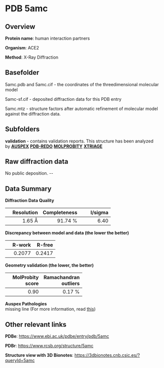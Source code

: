 # PDB 5amc

## Overview

**Protein name**: human interaction partners

**Organism**: ACE2

**Method**: X-Ray Diffraction

## Basefolder

5amc.pdb and 5amc.cif - the coordinates of the threedimensional molecular model

5amc-sf.cif - deposited diffraction data for this PDB entry

5amc.mtz - structure factors after automatic refinement of molecular model against the diffraction data.

## Subfolders





**validation** - contains validation reports. This structure has been analyzed by [**AUSPEX**](https://github.com/thorn-lab/coronavirus_structural_task_force/tree/master/pdb/human_interaction_partners/ACE2/5amc/validation/auspex) [**PDB-REDO**](https://github.com/thorn-lab/coronavirus_structural_task_force/tree/master/pdb/human_interaction_partners/ACE2/5amc/validation/pdb-redo) [**MOLPROBITY**](https://github.com/thorn-lab/coronavirus_structural_task_force/tree/master/pdb/human_interaction_partners/ACE2/5amc/validation/molprobity) [**XTRIAGE**](https://github.com/thorn-lab/coronavirus_structural_task_force/blob/master/pdb/human_interaction_partners/ACE2/5amc/validation/Xtriage_output.log)  



## Raw diffraction data

No public deposition. --<br> 

## Data Summary
**Diffraction Data Quality**

|   | Resolution | Completeness| I/sigma |
|---|-------------:|----------------:|--------------:|
|   |1.65 Å|91.74 %|<img width=50/>6.40 |

**Discrepancy between model and data (the lower the better)**

|   | **R-work**| **R-free**   
|---|-------------:|----------------:|           
||  0.2077|  0.2417|

**Geometry validation (the lower, the better)**

|   |**MolProbity<br>score**| **Ramachandran<br>outliers** 
|---|-------------:|----------------:|
||  0.90|  0.17 %|

**Auspex Pathologies**<br> missing line (For more information, read [this](https://github.com/thorn-lab/coronavirus_structural_task_force/blob/master/pdb/human_interaction_partners/ACE2/5amc/validation/auspex/5amc_auspex_comments.txt))

 



## Other relevant links 
**PDBe**:  https://www.ebi.ac.uk/pdbe/entry/pdb/5amc
 
**PDBr**: https://www.rcsb.org/structure/5amc 

**Structure view with 3D Bionotes**: https://3dbionotes.cnb.csic.es/?queryId=5amc

